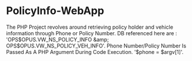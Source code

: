 # PolicyInfo-WebApp
The PHP Project revolves around retrieving policy holder and vehicle information through Phone or Policy Number. DB referenced here are : 'OPS$OPUS.VW_NS_POLICY_INFO &amp; OPS$OPUS.VW_NS_POLICY_VEH_INFO'.  Phone Number/Policy Number Is Passed As A PHP Argument During Code Execution. '$phone = $argv[1]'.
